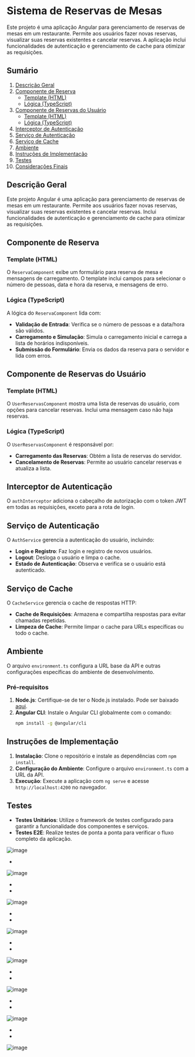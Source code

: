 # Sistema de Reservas de Mesas

Este projeto é uma aplicação Angular para gerenciamento de reservas de mesas em um restaurante. Permite aos usuários fazer novas reservas, visualizar suas reservas existentes e cancelar reservas. A aplicação inclui funcionalidades de autenticação e gerenciamento de cache para otimizar as requisições.

## Sumário

1. [Descrição Geral](#descrição-geral)
2. [Componente de Reserva](#componente-de-reserva)
   - [Template (HTML)](#template-html)
   - [Lógica (TypeScript)](#lógica-typescript)
3. [Componente de Reservas do Usuário](#componente-de-reservas-do-usuário)
   - [Template (HTML)](#template-html-1)
   - [Lógica (TypeScript)](#lógica-typescript-1)
4. [Interceptor de Autenticação](#interceptor-de-autenticação)
5. [Serviço de Autenticação](#serviço-de-autenticação)
6. [Serviço de Cache](#serviço-de-cache)
7. [Ambiente](#ambiente)
8. [Instruções de Implementação](#instruções-de-implementação)
9. [Testes](#testes)
10. [Considerações Finais](#considerações-finais)

## Descrição Geral

Este projeto Angular é uma aplicação para gerenciamento de reservas de mesas em um restaurante. Permite aos usuários fazer novas reservas, visualizar suas reservas existentes e cancelar reservas. Inclui funcionalidades de autenticação e gerenciamento de cache para otimizar as requisições.

## Componente de Reserva

### Template (HTML)

O `ReservaComponent` exibe um formulário para reserva de mesa e mensagens de carregamento. O template inclui campos para selecionar o número de pessoas, data e hora da reserva, e mensagens de erro.

### Lógica (TypeScript)

A lógica do `ReservaComponent` lida com:
- **Validação de Entrada**: Verifica se o número de pessoas e a data/hora são válidos.
- **Carregamento e Simulação**: Simula o carregamento inicial e carrega a lista de horários indisponíveis.
- **Submissão do Formulário**: Envia os dados da reserva para o servidor e lida com erros.

## Componente de Reservas do Usuário

### Template (HTML)

O `UserReservasComponent` mostra uma lista de reservas do usuário, com opções para cancelar reservas. Inclui uma mensagem caso não haja reservas.

### Lógica (TypeScript)

O `UserReservasComponent` é responsável por:
- **Carregamento das Reservas**: Obtém a lista de reservas do servidor.
- **Cancelamento de Reservas**: Permite ao usuário cancelar reservas e atualiza a lista.

## Interceptor de Autenticação

O `authInterceptor` adiciona o cabeçalho de autorização com o token JWT em todas as requisições, exceto para a rota de login.

## Serviço de Autenticação

O `AuthService` gerencia a autenticação do usuário, incluindo:
- **Login e Registro**: Faz login e registro de novos usuários.
- **Logout**: Desloga o usuário e limpa o cache.
- **Estado de Autenticação**: Observa e verifica se o usuário está autenticado.

## Serviço de Cache

O `CacheService` gerencia o cache de respostas HTTP:
- **Cache de Requisições**: Armazena e compartilha respostas para evitar chamadas repetidas.
- **Limpeza de Cache**: Permite limpar o cache para URLs específicas ou todo o cache.

## Ambiente

O arquivo `environment.ts` configura a URL base da API e outras configurações específicas do ambiente de desenvolvimento.

### Pré-requisitos

1. **Node.js**: Certifique-se de ter o Node.js instalado. Pode ser baixado [aqui](https://nodejs.org/).
2. **Angular CLI**: Instale o Angular CLI globalmente com o comando:
   ```bash
   npm install -g @angular/cli

## Instruções de Implementação

1. **Instalação**: Clone o repositório e instale as dependências com `npm install`.
2. **Configuração do Ambiente**: Configure o arquivo `environment.ts` com a URL da API.
3. **Execução**: Execute a aplicação com `ng serve` e acesse `http://localhost:4200` no navegador.

## Testes

- **Testes Unitários**: Utilize o framework de testes configurado para garantir a funcionalidade dos componentes e serviços.
- **Testes E2E**: Realize testes de ponta a ponta para verificar o fluxo completo da aplicação.

![image](https://github.com/user-attachments/assets/2a496bd3-0781-464f-9866-57127f2f8caf)



-




![image](https://github.com/user-attachments/assets/b2fac55c-6892-4950-ac96-d58882978df3)



-


-

![image](https://github.com/user-attachments/assets/2426b37b-3b3d-47f6-8d2b-fdcdada16273)



-


-

![image](https://github.com/user-attachments/assets/cbfbc67f-57a2-4dc5-88d4-a4f74f75cad2)




-



-

![image](https://github.com/user-attachments/assets/7c3b0005-345c-4f71-afdb-ce9c05c591b2)





-



-

![image](https://github.com/user-attachments/assets/f299e796-8d45-444c-9752-bc5a2d2da954)





-



-

![image](https://github.com/user-attachments/assets/31d1b219-528f-44be-b0c6-06c0403d2c83)





-



-

![image](https://github.com/user-attachments/assets/c9327afa-173e-49e7-804e-71e8a6321059)











